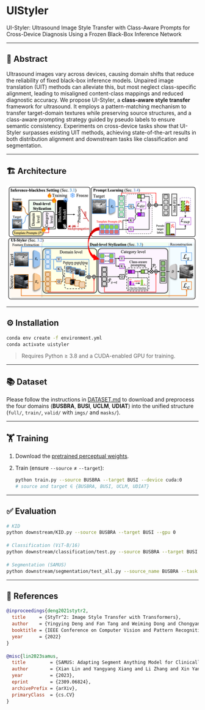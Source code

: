 # UIStyler
UI-Styler: Ultrasound Image Style Transfer with Class-Aware Prompts for Cross-Device Diagnosis Using a Frozen Black-Box Inference Network

---

## 🧪 Abstract

Ultrasound images vary across devices, causing domain shifts that reduce the reliability of fixed black-box inference models. Unpaired image translation (UIT) methods can alleviate this, but most neglect class-specific alignment, leading to misaligned content-class mappings and reduced diagnostic accuracy. We propose UI-Styler, a **class-aware style transfer** framework for ultrasound. It employs a pattern-matching mechanism to transfer target-domain textures while preserving source structures, and a class-aware prompting strategy guided by pseudo labels to ensure semantic consistency. Experiments on cross-device tasks show that UI-Styler surpasses existing UIT methods, achieving state-of-the-art results in both distribution alignment and downstream tasks like classification and segmentation.

---

## 🏗️ Architecture

<p align="center">
  <img src="Fig2.png" alt="UI-Styler Architecture" width="820">
</p>

---

## ⚙️ Installation

```bash
conda env create -f environment.yml
conda activate uistyler
```

> Requires Python ≥ 3.8 and a CUDA-enabled GPU for training.

---

## 📚 Dataset

Please follow the instructions in [DATASET.md](https://github.com/nycu-acm/UIStyler/tree/main/dataset/DATASET.md) to download and preprocess the four domains (**BUSBRA**, **BUSI**, **UCLM**, **UDIAT**) into the unified structure (`full/`, `train/`, `valid/` with `imgs/` and `masks/`).

---

## 🏋️ Training

1. Download the [pretrained perceptual weights](https://drive.google.com/file/d/1BinnwM5AmIcVubr16tPTqxMjUCE8iu5M/view).
2. Train (ensure `--source` ≠ `--target`):
   
   ```bash
   python train.py --source BUSBRA --target BUSI --device cuda:0
   # source and target ∈ {BUSBRA, BUSI, UCLM, UDIAT}
   ```

---

## ✅ Evaluation

```bash
# KID
python downstream/KID.py --source BUSBRA --target BUSI --gpu 0

# Classification (ViT-B/16)
python downstream/classification/test.py --source BUSBRA --target BUSI --device cuda:0

# Segmentation (SAMUS)
python downstream/segmentation/test_all.py --source_name BUSBRA --task BUSI
```

---

## 📎 References

```bibtex
@inproceedings{deng2021stytr2,
  title     = {StyTr^2: Image Style Transfer with Transformers},
  author    = {Yingying Deng and Fan Tang and Weiming Dong and Chongyang Ma and Xingjia Pan and Lei Wang and Changsheng Xu},
  booktitle = {IEEE Conference on Computer Vision and Pattern Recognition (CVPR)},
  year      = {2022}
}

@misc{lin2023samus,
  title         = {SAMUS: Adapting Segment Anything Model for Clinically-Friendly and Generalizable Ultrasound Image Segmentation},
  author        = {Xian Lin and Yangyang Xiang and Li Zhang and Xin Yang and Zengqiang Yan and Li Yu},
  year          = {2023},
  eprint        = {2309.06824},
  archivePrefix = {arXiv},
  primaryClass  = {cs.CV}
}
```

